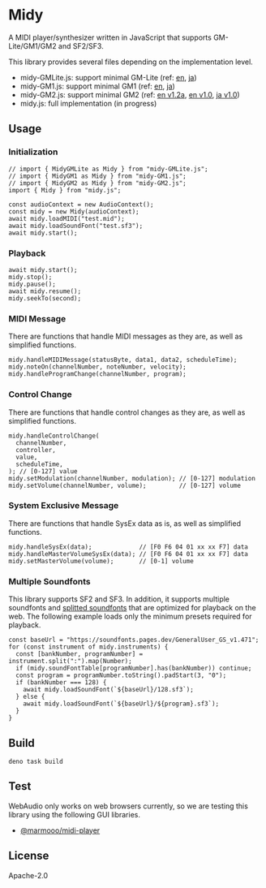 # Midy

A MIDI player/synthesizer written in JavaScript that supports GM-Lite/GM1/GM2
and SF2/SF3.

This library provides several files depending on the implementation level.

- midy-GMLite.js: support minimal GM-Lite (ref:
  [en](https://amei.or.jp/midistandardcommittee/Recommended_Practice/e/gml-v1.pdf),
  [ja](https://amei.or.jp/midistandardcommittee/Recommended_Practice/General_MIDI_Lite_v1.0_japanese.pdf))
- midy-GM1.js: support minimal GM1 (ref:
  [en](https://archive.org/details/complete_midi_96-1-3/page/n1/mode/2up),
  [ja](https://amei.or.jp/midistandardcommittee/MIDI1.0.pdf))
- midy-GM2.js: support minimal GM2 (ref:
  [en v1.2a](https://amei.or.jp/midistandardcommittee/Recommended_Practice/e/GM2-v12a.pdf),
  [en v1.0](https://amei.or.jp/midistandardcommittee/Recommended_Practice/e/rp24(e).pdf),
  [ja v1.0](https://amei.or.jp/midistandardcommittee/Recommended_Practice/GM2_japanese.pdf))
- midy.js: full implementation (in progress)

## Usage

### Initialization

```
// import { MidyGMLite as Midy } from "midy-GMLite.js";
// import { MidyGM1 as Midy } from "midy-GM1.js";
// import { MidyGM2 as Midy } from "midy-GM2.js";
import { Midy } from "midy.js";

const audioContext = new AudioContext();
const midy = new Midy(audioContext);
await midy.loadMIDI("test.mid");
await midy.loadSoundFont("test.sf3");
await midy.start();
```

### Playback

```
await midy.start();
midy.stop();
midy.pause();
await midy.resume();
midy.seekTo(second);
```

### MIDI Message

There are functions that handle MIDI messages as they are, as well as simplified
functions.

```
midy.handleMIDIMessage(statusByte, data1, data2, scheduleTime);
midy.noteOn(channelNumber, noteNumber, velocity);
midy.handleProgramChange(channelNumber, program);
```

### Control Change

There are functions that handle control changes as they are, as well as
simplified functions.

```
midy.handleControlChange(
  channelNumber,
  controller,
  value,
  scheduleTime,
); // [0-127] value
midy.setModulation(channelNumber, modulation); // [0-127] modulation
midy.setVolume(channelNumber, volume);         // [0-127] volume
```

### System Exclusive Message

There are functions that handle SysEx data as is, as well as simplified
functions.

```
midy.handleSysEx(data);             // [F0 F6 04 01 xx xx F7] data
midy.handleMasterVolumeSysEx(data); // [F0 F6 04 01 xx xx F7] data
midy.setMasterVolume(volume);       // [0-1] volume
```

### Multiple Soundfonts

This library supports SF2 and SF3. In addition, it supports multiple soundfonts
and [splitted soundfonts](https://github.com/marmooo/free-soundfonts) that are
optimized for playback on the web. The following example loads only the minimum
presets required for playback.

```
const baseUrl = "https://soundfonts.pages.dev/GeneralUser_GS_v1.471";
for (const instrument of midy.instruments) {
  const [bankNumber, programNumber] = instrument.split(":").map(Number);
  if (midy.soundFontTable[programNumber].has(bankNumber)) continue;
  const program = programNumber.toString().padStart(3, "0");
  if (bankNumber === 128) {
    await midy.loadSoundFont(`${baseUrl}/128.sf3`);
  } else {
    await midy.loadSoundFont(`${baseUrl}/${program}.sf3`);
  }
}
```

## Build

```
deno task build
```

## Test

WebAudio only works on web browsers currently, so we are testing this library
using the following GUI libraries.

- [@marmooo/midi-player](https://github.com/marmooo/midi-player)

## License

Apache-2.0
